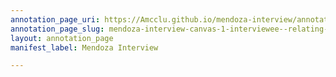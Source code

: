 ```yaml
---
annotation_page_uri: https://Amcclu.github.io/mendoza-interview/annotations/mendoza-interview-canvas-1-interviewee--relating-firsthand-experience.json
annotation_page_slug: mendoza-interview-canvas-1-interviewee--relating-firsthand-experience
layout: annotation_page
manifest_label: Mendoza Interview

---
```

